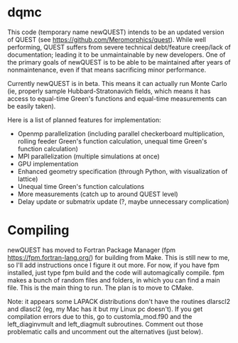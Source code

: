 # dqmc

This code (temporary name newQUEST) intends to be an updated version of QUEST (see https://github.com/Meromorphics/quest). While well performing, QUEST suffers from severe technical debt/feature creep/lack of documentation; leading it to be unmaintainable by new developers.
One of the primary goals of newQUEST is to be able to be maintained after years of nonmaintenance, even if that means sacrificing minor performance.

Currently newQUEST is in beta. This means it can actually run Monte Carlo (ie, properly sample Hubbard-Stratonavich fields, which means it has access to equal-time Green's functions and equal-time measurements can be easily taken).

Here is a list of planned features for implementation:
* Openmp parallelization (including parallel checkerboard multiplication, rolling feeder Green's function calculation, unequal time Green's function calculation)
* MPI parallelization (multiple simulations at once)
* GPU implementation
* Enhanced geometry specification (through Python, with visualization of lattice)
* Unequal time Green's function calculations
* More measurements (catch up to around QUEST level)
* Delay update or submatrix update (?, maybe unnecessary complication)

# Compiling

newQUEST has moved to Fortran Package Manager (fpm https://fpm.fortran-lang.org/) for building from Make. This is still new to me, so I'll add instructions once I figure it out more. For now, if you have fpm installed, just type fpm build and the code will automagically compile. fpm makes a bunch of random files and folders, in which you can find a main file. This is the main thing to run. The plan is to move to CMake.

Note: it appears some LAPACK distributions don't have the routines dlarscl2 and dlascl2 (eg, my Mac has it but my Linux pc doesn't). If you get compilation errors due to this, go to customla_mod.f90 and the left_diaginvmult and left_diagmult subroutines. Comment out those problematic calls and uncomment out the alternatives (just below).
